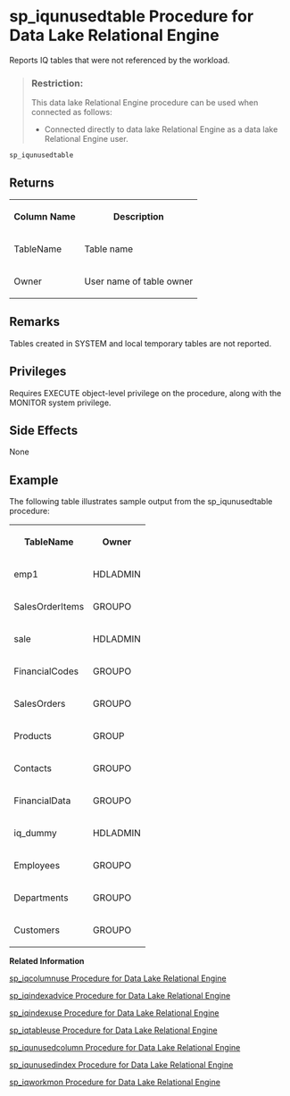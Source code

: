 <!-- loioa5bced3184f2101594668a0e1dd0375a -->

# sp\_iqunusedtable Procedure for Data Lake Relational Engine

Reports IQ tables that were not referenced by the workload.



> ### Restriction:  
> This data lake Relational Engine procedure can be used when connected as follows:
> 
> -   Connected directly to data lake Relational Engine as a data lake Relational Engine user.



```
sp_iqunusedtable
```



<a name="loioa5bced3184f2101594668a0e1dd0375a__section_vxr_h4m_nbb"/>

## Returns


<table>
<tr>
<th valign="top">

Column Name



</th>
<th valign="top">

Description



</th>
</tr>
<tr>
<td valign="top">

TableName



</td>
<td valign="top">

Table name



</td>
</tr>
<tr>
<td valign="top">

Owner



</td>
<td valign="top">

User name of table owner



</td>
</tr>
</table>



<a name="loioa5bced3184f2101594668a0e1dd0375a__iq_refbb_1832"/>

## Remarks

Tables created in SYSTEM and local temporary tables are not reported.



<a name="loioa5bced3184f2101594668a0e1dd0375a__iq_refbb_1831"/>

## Privileges

Requires EXECUTE object-level privilege on the procedure, along with the MONITOR system privilege.



## Side Effects

None



<a name="loioa5bced3184f2101594668a0e1dd0375a__iq_refbb_1834"/>

## Example

The following table illustrates sample output from the sp\_iqunusedtable procedure:


<table>
<tr>
<th valign="top">

TableName



</th>
<th valign="top">

Owner



</th>
</tr>
<tr>
<td valign="top">

emp1



</td>
<td valign="top">

HDLADMIN



</td>
</tr>
<tr>
<td valign="top">

SalesOrderItems



</td>
<td valign="top">

GROUPO



</td>
</tr>
<tr>
<td valign="top">

sale



</td>
<td valign="top">

HDLADMIN



</td>
</tr>
<tr>
<td valign="top">

FinancialCodes



</td>
<td valign="top">

GROUPO



</td>
</tr>
<tr>
<td valign="top">

SalesOrders



</td>
<td valign="top">

GROUPO



</td>
</tr>
<tr>
<td valign="top">

Products



</td>
<td valign="top">

GROUP



</td>
</tr>
<tr>
<td valign="top">

Contacts



</td>
<td valign="top">

GROUPO



</td>
</tr>
<tr>
<td valign="top">

FinancialData



</td>
<td valign="top">

GROUPO



</td>
</tr>
<tr>
<td valign="top">

iq\_dummy



</td>
<td valign="top">

HDLADMIN



</td>
</tr>
<tr>
<td valign="top">

Employees



</td>
<td valign="top">

GROUPO



</td>
</tr>
<tr>
<td valign="top">

Departments



</td>
<td valign="top">

GROUPO



</td>
</tr>
<tr>
<td valign="top">

Customers



</td>
<td valign="top">

GROUPO



</td>
</tr>
</table>

**Related Information**  


[sp\_iqcolumnuse Procedure for Data Lake Relational Engine](sp-iqcolumnuse-procedure-for-data-lake-relational-engine-a59fb88.md "Reports detailed usage information for columns accessed by the workload.")

[sp\_iqindexadvice Procedure for Data Lake Relational Engine](sp-iqindexadvice-procedure-for-data-lake-relational-engine-a5ab8bc.md "Displays stored index advice messages. Optionally clears advice storage.")

[sp\_iqindexuse Procedure for Data Lake Relational Engine](sp-iqindexuse-procedure-for-data-lake-relational-engine-a5ae206.md "Reports detailed usage information for secondary (non-FP) indexes accessed by the workload.")

[sp\_iqtableuse Procedure for Data Lake Relational Engine](sp-iqtableuse-procedure-for-data-lake-relational-engine-a5bae03.md "Reports detailed usage information for tables accessed by the workload.")

[sp\_iqunusedcolumn Procedure for Data Lake Relational Engine](sp-iqunusedcolumn-procedure-for-data-lake-relational-engine-a5bbef3.md "Reports IQ columns that were not referenced by the workload.")

[sp\_iqunusedindex Procedure for Data Lake Relational Engine](sp-iqunusedindex-procedure-for-data-lake-relational-engine-a5bc6ce.md "Reports IQ secondary (non-FP) indexes that were not referenced by the workload.")

[sp\_iqworkmon Procedure for Data Lake Relational Engine](sp-iqworkmon-procedure-for-data-lake-relational-engine-a5c13d2.md "Controls collection of workload monitor usage information, and reports monitoring collection status. sp_iqworkmon collects information only for queries (SQL statements containing a FROM clause). You cannot use sp_iqworkmon for INSERT or LOAD statements.")

